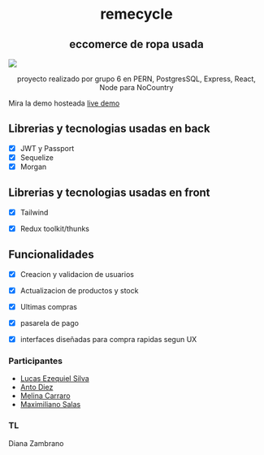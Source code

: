 # <h1 align="center" color="red">remecycle</h1>

<h2 align="center" > eccomerce de ropa usada </h2>

![](https://cdn.discordapp.com/attachments/935948268880404510/1015548299664699545/unknown.png)


<p align="center" > proyecto realizado por grupo 6 en PERN, PostgresSQL, Express, React, Node para NoCountry</p>

Mira la demo hosteada [live demo](https://.herokuapp.com/)

## Librerias y tecnologias usadas en back

- [x] JWT y Passport
- [x] Sequelize
- [x] Morgan

## Librerias y tecnologias usadas en front


- [x] Tailwind
- [x] Redux toolkit/thunks


## Funcionalidades

- [x] Creacion y validacion de usuarios
- [x] Actualizacion  de productos y stock
- [x] Ultimas compras
- [x] pasarela de pago
- [x] interfaces diseñadas para compra rapidas segun UX


### Participantes

- [Lucas Ezequiel Silva](https://github.com/LucasEzequielSilva)
- [Anto Diez](https://github.com/DiezAntonella)
- [Melina Carraro](https://github.com/Meellcarraro)
- [Maximiliano Salas](https://github.com/Maxirx)

### TL
Diana Zambrano 